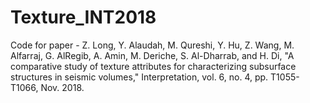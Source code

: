 # Texture_INT2018
Code for paper - Z. Long, Y. Alaudah, M. Qureshi, Y. Hu, Z. Wang, M. Alfarraj, G. AlRegib, A. Amin, M. Deriche, S. Al-Dharrab, and H. Di, "A comparative study of texture attributes for characterizing subsurface structures in seismic volumes," Interpretation, vol. 6, no. 4, pp. T1055-T1066, Nov. 2018.
